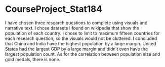 # CourseProject_Stat184
I have chosen three research questions to complete using visuals and narrative text. I chose datasets I found on wikipedia that show the population of each country. I chose to limit to maximum fifteen countries for each research question, so the visuals would not be cluttered. I concluded that China and India have the highest population by a large margin. United States had the largest GDP by a large margin and didn’t even have the largest population count. As for the correlation between population size and gold medals, there is none.
